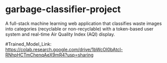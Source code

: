 # garbage-classifier-project
A full-stack machine learning web application that classifies waste images into categories (recyclable or non-recyclable) with a token-based user system and real-time Air Quality Index (AQI) display.

#Trained_Model_Link:
https://colab.research.google.com/drive/1bWcOI0bAtcl-RNhpHCTmChenqAeX9mR4?usp=sharing
